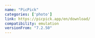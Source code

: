 ```yaml
---
name: "PicPick"
categories: ['photo']
link: https://picpick.app/en/download/
compatibility: emulation
versionFrom: "7.2.50"
---
```


